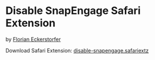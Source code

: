 # Disable SnapEngage Safari Extension

by [Florian Eckerstorfer](http://webadventures.at)

Download Safari Extension: [disable-snapengage.safariextz](https://github.com/downloads/florianeckerstorfer/disable-snapengage.safariextension/disable-snapengage.safariextz)